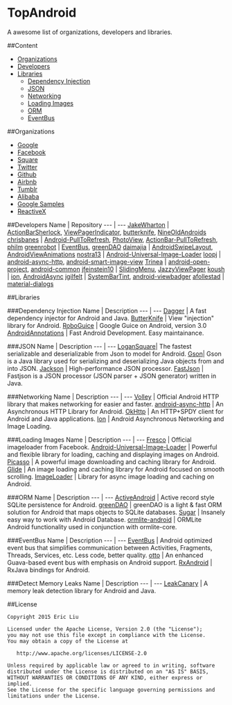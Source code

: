 TopAndroid
==================
A awesome list of organizations, developers and libraries.

##Content

- [Organizations](#organizations)
- [Developers](#developers)
- [Libraries](#libraries)
	- [Dependency Injection](#dependency-injection)
	- [JSON](#json)
	- [Networking](#networking)
	- [Loading Images](#loading-images)
	- [ORM](#orm)
	- [EventBus](#eventbus)

##Organizations

- [Google](https://github.com/google)
- [Facebook](https://github.com/facebook)
- [Square](https://github.com/square)
- [Twitter](https://github.com/twitter)
- [Github](https://github.com/github)
- [Airbnb](https://github.com/airbnb)
- [Tumblr](https://github.com/tumblr)
- [Alibaba](https://github.com/alibaba)
- [Google Samples](https://github.com/googlesamples)
- [ReactiveX](https://github.com/reactivex)

##Developers
Name | Repository
--- | --- 
[JakeWharton](https://github.com/JakeWharton) | [ActionBarSherlock](https://github.com/JakeWharton/ActionBarSherlock), [ViewPagerIndicator](https://github.com/JakeWharton/ViewPagerIndicator), [butterknife](https://github.com/JakeWharton/butterknife), [NineOldAndroids](https://github.com/JakeWharton/NineOldAndroids)
[chrisbanes](https://github.com/chrisbanes) | [Android-PullToRefresh](https://github.com/chrisbanes/Android-PullToRefresh), [PhotoView](https://github.com/chrisbanes/PhotoView), [ActionBar-PullToRefresh](https://github.com/chrisbanes/ActionBar-PullToRefresh), [philm](https://github.com/chrisbanes/philm)
[greenrobot](https://github.com/greenrobot) | [EventBus](https://github.com/greenrobot/EventBus), [greenDAO](https://github.com/greenrobot/greenDAO)
[daimajia](https://github.com/daimajia) | [AndroidSwipeLayout](https://github.com/daimajia/AndroidSwipeLayout), [AndroidViewAnimations](https://github.com/daimajia/AndroidViewAnimations)
[nostra13](https://github.com/nostra13) | [Android-Universal-Image-Loader](https://github.com/nostra13/Android-Universal-Image-Loader)
[loopj](https://github.com/loopj) | [android-async-http](https://github.com/loopj/android-async-http), [android-smart-image-view](https://github.com/loopj/android-smart-image-view)
[Trinea](https://github.com/Trinea) | [android-open-project](https://github.com/Trinea/android-open-project), [android-common](https://github.com/Trinea/android-common)
[jfeinstein10](https://github.com/jfeinstein10) | [SlidingMenu](https://github.com/jfeinstein10/SlidingMenu), [JazzyViewPager](https://github.com/jfeinstein10/JazzyViewPager)
[koush](https://github.com/koush) | [ion](https://github.com/koush/ion), [AndroidAsync](https://github.com/koush/AndroidAsync)
[jgilfelt](https://github.com/jgilfelt) | [SystemBarTint](https://github.com/jgilfelt/SystemBarTint), [android-viewbadger](https://github.com/jgilfelt/android-viewbadger)
[afollestad](https://github.com/afollestad) | [material-dialogs](https://github.com/afollestad/material-dialogs)

##Libraries

###Dependency Injection
Name | Description
--- | --- 
[Dagger](https://github.com/square/Dagger) | A fast dependency injector for Android and Java. 
[ButterKnife](https://github.com/JakeWharton/butterknife) | View "injection" library for Android.
[RoboGuice](https://github.com/roboguice/roboguice) | Google Guice on Android, version 3.0
[AndroidAnnotations](https://github.com/excilys/androidannotations) | Fast Android Development. Easy maintainance.

###JSON
Name | Description
--- | --- 
[LoganSquare](https://github.com/bluelinelabs/LoganSquare)| The fastest serializable and deserializable from Json to model for Android.
[Gson](https://github.com/google/gson)| Gson is a Java library used for serializing and deserializing Java objects from and into JSON.
[Jackson](http://jackson.codehaus.org/) | High-performance JSON processor.
[FastJson](https://github.com/alibaba/fastjson) | Fastjson is a JSON processor (JSON parser + JSON generator) written in Java.

###Networking
Name | Description
--- | --- 
[Volley](https://android.googlesource.com/platform/frameworks/volley/) | Official Android HTTP library that makes networking for easier and faster.
[android-async-http](https://github.com/loopj/android-async-http) | An Asynchronous HTTP Library for Android.
[OkHttp](https://github.com/square/okhttp) | An HTTP+SPDY client for Android and Java applications.
[Ion](https://github.com/koush/ion) | Android Asynchronous Networking and Image Loading.

###Loading Images
Name | Description
--- | --- 
[Fresco](https://github.com/facebook/fresco) | Official imageloader from Facebook.
[Android-Universal-Image-Loader](https://github.com/nostra13/Android-Universal-Image-Loader) | Powerful and flexible library for loading, caching and displaying images on Android.
[Picasso](https://github.com/square/picasso) | A powerful image downloading and caching library for Android.
[Glide](https://github.com/bumptech/glide) | An image loading and caching library for Android focused on smooth scrolling.
[ImageLoader](https://github.com/novoda/image-loader) | Library for async image loading and caching on Android.

###ORM
Name | Description
--- | --- 
[ActiveAndroid](https://github.com/pardom/ActiveAndroid) | Active record style SQLite persistence for Android.
[greenDAO](https://github.com/greenrobot/greenDAO) | greenDAO is a light & fast ORM solution for Android that maps objects to SQLite databases.
[Sugar](https://github.com/satyan/sugar) | Insanely easy way to work with Android Database. 
[ormlite-android](https://github.com/j256/ormlite-android) | ORMLite Android functionality used in conjunction with ormlite-core.

###EventBus
Name | Description
--- | --- 
[EventBus](https://github.com/greenrobot/EventBus) | Android optimized event bus that simplifies communication between Activities, Fragments, Threads, Services, etc. Less code, better quality.
[otto](https://github.com/square/otto) | An enhanced Guava-based event bus with emphasis on Android support.
[RxAndroid](https://github.com/ReactiveX/RxAndroid) | RxJava bindings for Android.

###Detect Memory Leaks
Name | Description
--- | --- 
[LeakCanary](https://github.com/square/leakcanary) | A memory leak detection library for Android and Java.

##License

    Copyright 2015 Eric Liu

    Licensed under the Apache License, Version 2.0 (the "License");
    you may not use this file except in compliance with the License.
    You may obtain a copy of the License at

       http://www.apache.org/licenses/LICENSE-2.0

    Unless required by applicable law or agreed to in writing, software
    distributed under the License is distributed on an "AS IS" BASIS,
    WITHOUT WARRANTIES OR CONDITIONS OF ANY KIND, either express or implied.
    See the License for the specific language governing permissions and
    limitations under the License.

  
